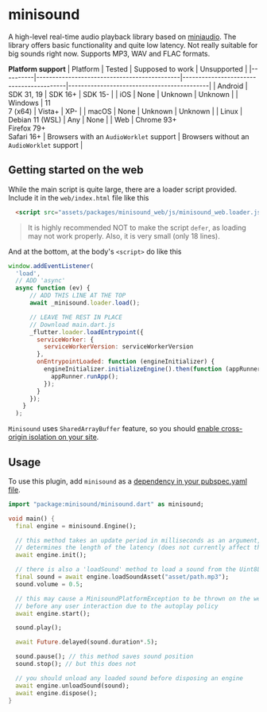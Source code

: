 # minisound

A high-level real-time audio playback library based on [miniaudio](http://miniaud.io). The library offers basic functionality and quite low latency. Not really suitable for big sounds right now. Supports MP3, WAV and FLAC formats.


**Platform support**
| Platform | Tested                                      | Supposed to work                        | Unsupported                                |
|----------|---------------------------------------------|-----------------------------------------|--------------------------------------------|
| Android  | SDK 31, 19                                  | SDK 16+                                 | SDK 15-                                    |
| iOS      | None                                        | Unknown                                 | Unknown                                    |
| Windows  | 11 <br> 7 (x64)                             | Vista+                                  | XP-                                        |
| macOS    | None                                        | Unknown                                 | Unknown                                    |
| Linux    | Debian 11 (WSL)                             | Any                                     | None                                       |
| Web      | Chrome 93+ <br> Firefox 79+ <br> Safari 16+ | Browsers with an `AudioWorklet` support | Browsers without an `AudioWorklet` support |

## Getting started on the web

While the main script is quite large, there are a loader script provided. Include it in the `web/index.html` file like this

```html
  <script src="assets/packages/minisound_web/js/minisound_web.loader.js"></script>
```

> It is highly recommended NOT to make the script `defer`, as loading may not work properly. Also, it is very small (only 18 lines).

And at the bottom, at the body's `<script>` do like this

```js
window.addEventListener(
  'load',
  // ADD 'async'
  async function (ev) {
      // ADD THIS LINE AT THE TOP
      await _minisound.loader.load();

      // LEAVE THE REST IN PLACE
      // Download main.dart.js
      _flutter.loader.loadEntrypoint({
        serviceWorker: {
          serviceWorkerVersion: serviceWorkerVersion
        },
        onEntrypointLoaded: function (engineInitializer) {
          engineInitializer.initializeEngine().then(function (appRunner) {
            appRunner.runApp();
          });
        }
      });
    }
  );
``` 

`Minisound` uses `SharedArrayBuffer` feature, so you should [enable cross-origin isolation on your site](https://web.dev/cross-origin-isolation-guide/).

## Usage

To use this plugin, add `minisound` as a [dependency in your pubspec.yaml file](https://flutter.dev/platform-plugins/).

```dart
import "package:minisound/minisound.dart" as minisound;

void main() {
  final engine = minisound.Engine();

  // this method takes an update period in milliseconds as an argument, which
  // determines the length of the latency (does not currently affect the web)
  await engine.init(); 

  // there is also a 'loadSound' method to load a sound from the Uint8List
  final sound = await engine.loadSoundAsset("asset/path.mp3");
  sound.volume = 0.5;

  // this may cause a MinisoundPlatformException to be thrown on the web
  // before any user interaction due to the autoplay policy
  await engine.start(); 

  sound.play();

  await Future.delayed(sound.duration*.5);

  sound.pause(); // this method saves sound position
  sound.stop(); // but this does not

  // you should unload any loaded sound before disposing an engine
  await engine.unloadSound(sound);
  await engine.dispose();
}
```

